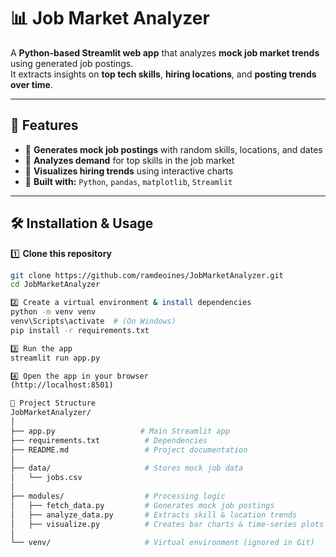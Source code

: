 # 📊 Job Market Analyzer

A **Python-based Streamlit web app** that analyzes **mock job market trends** using generated job postings.  
It extracts insights on **top tech skills**, **hiring locations**, and **posting trends over time**.

---

## 🚀 Features

- 🔹 **Generates mock job postings** with random skills, locations, and dates  
- 🔹 **Analyzes demand** for top skills in the job market  
- 🔹 **Visualizes hiring trends** using interactive charts  
- 🔹 **Built with:** `Python`, `pandas`, `matplotlib`, `Streamlit`  

---

## 🛠️ Installation & Usage

1️⃣ **Clone this repository**  
```bash
git clone https://github.com/ramdeoines/JobMarketAnalyzer.git
cd JobMarketAnalyzer

2️⃣ Create a virtual environment & install dependencies
python -m venv venv
venv\Scripts\activate  # (On Windows)
pip install -r requirements.txt

3️⃣ Run the app
streamlit run app.py

4️⃣ Open the app in your browser
(http://localhost:8501)

📂 Project Structure
JobMarketAnalyzer/
│
├── app.py                   # Main Streamlit app
├── requirements.txt          # Dependencies
├── README.md                 # Project documentation
│
├── data/                     # Stores mock job data
│   └── jobs.csv
│
├── modules/                  # Processing logic
│   ├── fetch_data.py         # Generates mock job postings
│   ├── analyze_data.py       # Extracts skill & location trends
│   ├── visualize.py          # Creates bar charts & time-series plots
│
└── venv/                     # Virtual environment (ignored in Git)